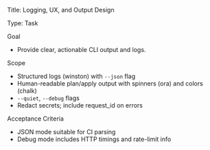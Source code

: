 Title: Logging, UX, and Output Design

Type: Task

Goal
- Provide clear, actionable CLI output and logs.

Scope
- Structured logs (winston) with `--json` flag
- Human-readable plan/apply output with spinners (ora) and colors (chalk)
- `--quiet`, `--debug` flags
- Redact secrets; include request_id on errors

Acceptance Criteria
- JSON mode suitable for CI parsing
- Debug mode includes HTTP timings and rate-limit info

